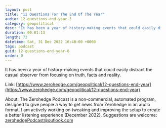 ```yaml
---
layout: post
title: "12 Questions For The End Of The Year"
audio: 12-questions-end-year-3
category: geopolitical
desc: "It has been a year of history-making events that could easily distract the casual observer from focusing on truth, facts and reality."
duration: 00:01:13
length: 73
datetime: Sat, 31 Dec 2022 16:40:00 +0000
tags: podcast
guid: 12-questions-end-year-0
order: 0
---
```

It has been a year of history-making events that could easily distract the casual observer from focusing on truth, facts and reality.

Link: [https://www.zerohedge.com/geopolitical/12-questions-end-year](https://www.zerohedge.com/geopolitical/12-questions-end-year)

About: The Zerohedge Podcast is a non-commercial, automated program, designed to give people a way to get news from Zerohedge in an audio format.  I am actively working on tweaking and improving the setup to create a better listening experience (December 2022).  Suggestions are welcome: [zerohedgePodcast@outlook.com](mailto:zerohedgePodcast@outlook.com)
